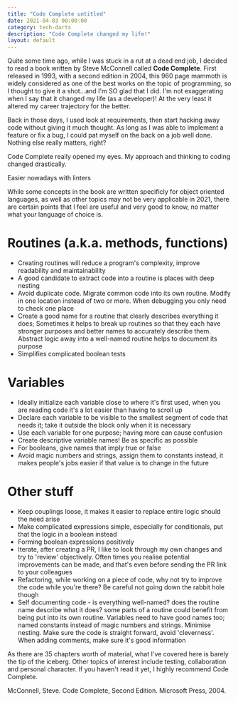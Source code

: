 ```yaml
---
title: "Code Complete untitled"
date: 2021-04-03 00:00:00
category: tech-darts
description: "Code Complete changed my life!"
layout: default
---
```

Quite some time ago, while I was stuck in a rut at a dead end job, I decided to read a book written by Steve McConnell called **Code Complete**. First released in 1993, with a second edition in 2004, this 960 page mammoth is widely considered as one of the best works on the topic of programming, so I thought to give it a shot...and I'm SO glad that I did. I'm not exaggerating when I say that it changed my life (as a developer)! At the very least it altered my career trajectory for the better.

Back in those days, I used look at requirements, then start hacking away code without giving it much thought. As long as I was able to implement a feature or fix a bug, I could pat myself on the back on a job well done. Nothing else really matters, right?

Code Complete really opened my eyes. My approach and thinking to coding changed drastically.

Easier nowadays with linters

While some concepts in the book are written specificly for object oriented languages, as well as other topics may not be very applicable in 2021, there are certain points that I feel are useful and very good to know, no matter what your language of choice is.

# Routines (a.k.a. methods, functions)

* Creating routines will reduce a program's complexity, improve readability and maintainability
* A good candidate to extract code into a routine is places with deep nesting
* Avoid duplicate code. Migrate common code into its own routine. Modify in one location instead of two or more. When debugging you only need to check one place
* Create a good name for a routine that clearly describes everything it does; Sometimes it helps to break up routines so that they each have stronger purposes and better names to accurately describe them. Abstract logic away into a well-named routine helps to document its purpose
* Simplifies complicated boolean tests

# Variables
* Ideally initialize each variable close to where it's first used, when you are reading code it's a lot easier than having to scroll up
* Declare each variable to be visible to the smallest segment of code that needs it; take it outside the block only when it is necessary
* Use each variable for one purpose; having more can cause confusion
* Create descriptive variable names! Be as specific as possible
* For booleans, give names that imply true or false
* Avoid magic numbers and strings, assign them to constants instead, it makes people's jobs easier if that value is to change in the future

# Other stuff

* Keep couplings loose, it makes it easier to replace entire logic should the need arise
* Make complicated expressions simple, especially for conditionals, put that the logic in a boolean instead
* Forming boolean expressions positively
* Iterate, after creating a PR, I like to look through my own changes and try to 'review' objectively. Often times you realise potential improvements can be made, and that's even before sending the PR link to your colleagues 
* Refactoring, while working on a piece of code, why not try to improve the code while you're there? Be careful not going down the rabbit hole though
* Self documenting code - is everything well-named? does the routine name describe what it does? some parts of a routine could benefit from being put into its own routine. Variables need to have good names too; named constants instead of magic numbers and strings. Minimise nesting. Make sure the code is straight forward, avoid 'cleverness'. When adding comments, make sure it's good information

As there are 35 chapters worth of material, what I've covered here is barely the tip of the iceberg. Other topics of interest include testing, collaboration and personal character. If you haven't read it yet, I highly recommend Code Complete.

McConnell, Steve. Code Complete, Second Edition. Microsoft Press, 2004.